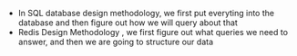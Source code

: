 - In SQL database design methodology, we first put everyting into the database and then figure out how we will query about that
- Redis Design Methodology , we first figure out what queries we need to answer, and then we are going to structure our data
